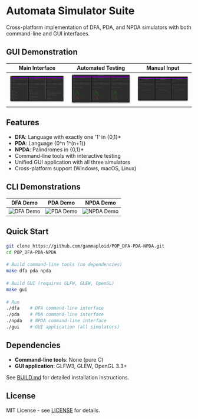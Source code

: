 # Automata Simulator Suite

Cross-platform implementation of DFA, PDA, and NPDA simulators with both command-line and GUI interfaces.

## GUI Demonstration

| Main Interface | Automated Testing | Manual Input |
| :---: | :---: | :---: |
| ![GUI Interface](Demo/g1.png) | ![GUI Automated Testing](Demo/g2.png) | ![GUI Manual Input](Demo/g3.png) |

## Features

- **DFA**: Language with exactly one '1' in {0,1}*
- **PDA**: Language {0^n 1^(n+1)} 
- **NPDA**: Palindromes in {0,1}*
- Command-line tools with interactive testing
- Unified GUI application with all three simulators
- Cross-platform support (Windows, macOS, Linux)

## CLI Demonstrations

| DFA Demo | PDA Demo | NPDA Demo |
| :---: | :---: | :---: |
| ![DFA Demo](Demo/dfa.gif) | ![PDA Demo](Demo/pda.gif) | ![NPDA Demo](Demo/npda.gif) |

## Quick Start

```bash
git clone https://github.com/gammaploid/POP_DFA-PDA-NPDA.git
cd POP_DFA-PDA-NPDA

# Build command-line tools (no dependencies)
make dfa pda npda

# Build GUI (requires GLFW, GLEW, OpenGL)
make gui

# Run
./dfa    # DFA command-line interface
./pda    # PDA command-line interface  
./npda   # NPDA command-line interface
./gui    # GUI application (all simulators)
```

## Dependencies

- **Command-line tools**: None (pure C)
- **GUI application**: GLFW3, GLEW, OpenGL 3.3+

See [BUILD.md](BUILD.md) for detailed installation instructions.

## License

MIT License - see [LICENSE](LICENSE) for details.
